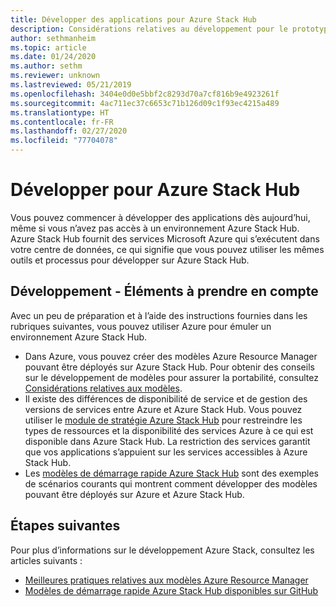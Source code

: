 ```yaml
---
title: Développer des applications pour Azure Stack Hub
description: Considérations relatives au développement pour le prototypage d’applications sur Azure Stack Hub à l'aide des services Azure.
author: sethmanheim
ms.topic: article
ms.date: 01/24/2020
ms.author: sethm
ms.reviewer: unknown
ms.lastreviewed: 05/21/2019
ms.openlocfilehash: 3404e0d0e5bbf2c8293d70a7cf816b9e4923261f
ms.sourcegitcommit: 4ac711ec37c6653c71b126d09c1f93ec4215a489
ms.translationtype: HT
ms.contentlocale: fr-FR
ms.lasthandoff: 02/27/2020
ms.locfileid: "77704078"
---
```

# <a name="develop-for-azure-stack-hub"></a>Développer pour Azure Stack Hub

Vous pouvez commencer à développer des applications dès aujourd’hui, même si vous n’avez pas accès à un environnement Azure Stack Hub. Azure Stack Hub fournit des services Microsoft Azure qui s’exécutent dans votre centre de données, ce qui signifie que vous pouvez utiliser les mêmes outils et processus pour développer sur Azure Stack Hub.

## <a name="development-considerations"></a>Développement - Éléments à prendre en compte

Avec un peu de préparation et à l’aide des instructions fournies dans les rubriques suivantes, vous pouvez utiliser Azure pour émuler un environnement Azure Stack Hub.

* Dans Azure, vous pouvez créer des modèles Azure Resource Manager pouvant être déployés sur Azure Stack Hub. Pour obtenir des conseils sur le développement de modèles pour assurer la portabilité, consultez [Considérations relatives aux modèles](azure-stack-develop-templates.md).
* Il existe des différences de disponibilité de service et de gestion des versions de services entre Azure et Azure Stack Hub. Vous pouvez utiliser le [module de stratégie Azure Stack Hub](azure-stack-policy-module.md) pour restreindre les types de ressources et la disponibilité des services Azure à ce qui est disponible dans Azure Stack Hub. La restriction des services garantit que vos applications s’appuient sur les services accessibles à Azure Stack Hub.
* Les [modèles de démarrage rapide Azure Stack Hub](https://github.com/Azure/AzureStack-QuickStart-Templates) sont des exemples de scénarios courants qui montrent comment développer des modèles pouvant être déployés sur Azure et Azure Stack Hub.

## <a name="next-steps"></a>Étapes suivantes

Pour plus d’informations sur le développement Azure Stack, consultez les articles suivants :

* [Meilleures pratiques relatives aux modèles Azure Resource Manager](azure-stack-develop-templates.md)
* [Modèles de démarrage rapide Azure Stack Hub disponibles sur GitHub](https://github.com/Azure/AzureStack-QuickStart-Templates)

